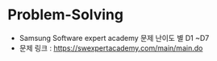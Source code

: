# Problem-Solving

* Samsung Software expert academy 문제
  난이도 별 D1 ~D7
* 문제 링크
  : https://swexpertacademy.com/main/main.do